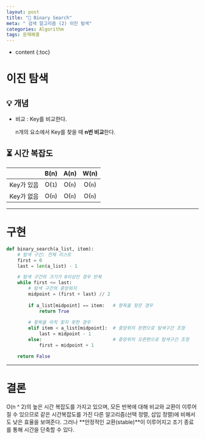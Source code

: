 ```yaml
---
layout: post
title: "🔎 Binary Search"
meta: " 검색 알고리즘 (2) 이진 탐색"
categories: Algorithm
tags: 문제해결
---
```




* content
{:toc}
# 이진 탐색

## 💡 개념

- 비교 : Key를 비교한다.

  n개의 요소에서 Key를 찾을 때 **n번 비교**한다.


## ⏳ 시간 복잡도

|            |  B(n)  |  A(n)  |  W(n)  |
| :--------: | :----: | :----: | :----: |
| Key가 있음 | O(`1`) | O(`n`) | O(`n`) |
| Key가 없음 | O(`n`) | O(`n`) | O(`n`) |

---





# 구현

```python
def binary_search(a_list, item):
    # 탐색 구간: 전체 리스트
    first = 0
    last = len(a_list) - 1

    # 탐색 구간의 크기가 0이상인 경우 반복
    while first <= last:
        # 탐색 구간의 중앙위치
        midpoint = (first + last) // 2
        
        if a_list[midpoint] == item:   # 항목을 찾은 경우
            return True
        
        # 항목을 아직 찾지 못한 경우
        elif item < a_list[midpoint]:  # 중앙위치 왼편으로 탐색구간 조정
            last = midpoint - 1
        else:                          # 중앙위치 오른편으로 탐색구간 조정
            first = midpoint + 1

    return False
```

---





# 결론

O(n ^ 2)의 높은 시간 복잡도를 가지고 있으며, 모든 반복에 대해 비교와 교환이 이루어질 수 있으므로 같은 시간복잡도를 가진 다른 알고리즘(선택 정렬, 삽입 정렬)에 비해서도 낮은 효율을 보여준다. 그러나 **안정적인 교환(stable)**이 이루어지고 조기 종료를 통해 시간을 단축할 수 있다.

